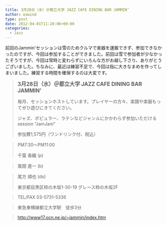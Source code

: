 ```yaml
---
title: 3月28日（水）＠都立大学 JAZZ CAFE DINING BAR JAMMIN’
author: eawind
type: post
date: 2012-04-01T11:28:06+09:00
categories:
  - Jazz
---
```

前回のJammin'セッションは雪のためクルマで楽器を運搬できず、参加できなかったのですが、今回は参加することができました。前回は雪で参加者が少なかったそうですが、今回は常時と変わらずにいろんな方がお越し下さり、ありがとうございました。ちなみに、最近は練習不足で、今回は指に大きなまめを作ってしまいました。練習する時間を確保するのは大変です。

> **<big>3月28日（水）＠都立大学 JAZZ CAFE DINING BAR JAMMIN'</big>**
>
> 毎月、セッションホストしています。プレイヤーの方々、楽譜や楽器もってぜひ遊びにきてください。
>
> ジャズ、ポピュラー、ラテンなどジャンルにかかわらず参加いただけるsession &#8220;JamJam&#8221;
>
> 参加費1,575円（ワンドリンク付、税込）

> PM7:30〜PM11:00
>
> 千葉 香織 (p)

> 風間 進一 (b)

> 尾方 順也 (ds)
>
> 東京都目黒区柿の木坂1-30-19 グレース柿の木坂2F

> TEL/FAX 03-5731-5336

> 東急東横線都立大学駅　徒歩3分

> http://www17.ocn.ne.jp/~jammin/index.htm
